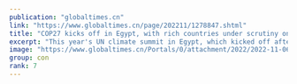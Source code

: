 ```yaml
---
publication: "globaltimes.cn"
link: "https://www.globaltimes.cn/page/202211/1278847.shtml"
title: "COP27 kicks off in Egypt, with rich countries under scrutiny on fulfilling promises"
excerpt: "This year's UN climate summit in Egypt, which kicked off after a year of devastating natural disasters and energy crisis, will focus on industrialized countries' commitment on tackling global warming,"
image: "https://www.globaltimes.cn/Portals/0/attachment/2022/2022-11-06/974d4b5c-d5ae-4913-a33f-e6a302b23b84_s.jpeg"
group: con
rank: 7
---
```

